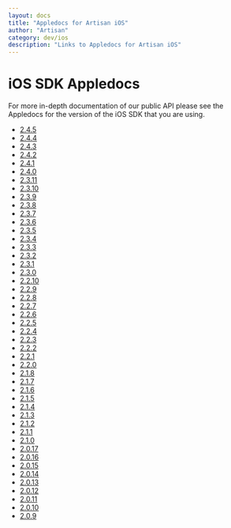 ```yaml
---
layout: docs
title: "Appledocs for Artisan iOS"
author: "Artisan"
category: dev/ios
description: "Links to Appledocs for Artisan iOS"
---
```


# iOS SDK Appledocs

For more in-depth documentation of our public API please see the Appledocs for the version of the iOS SDK that you are using.

* <a target="_blank" href="/ios/appledoc/2_4_5">2.4.5</a>
* <a target="_blank" href="/ios/appledoc/2_4_4">2.4.4</a>
* <a target="_blank" href="/ios/appledoc/2_4_3">2.4.3</a>
* <a target="_blank" href="/ios/appledoc/2_4_2">2.4.2</a>
* <a target="_blank" href="/ios/appledoc/2_4_1">2.4.1</a>
* <a target="_blank" href="/ios/appledoc/2_4_0">2.4.0</a>
* <a target="_blank" href="/ios/appledoc/2_3_11">2.3.11</a>
* <a target="_blank" href="/ios/appledoc/2_3_10">2.3.10</a>
* <a target="_blank" href="/ios/appledoc/2_3_9">2.3.9</a>
* <a target="_blank" href="/ios/appledoc/2_3_8">2.3.8</a>
* <a target="_blank" href="/ios/appledoc/2_3_7">2.3.7</a>
* <a target="_blank" href="/ios/appledoc/2_3_6">2.3.6</a>
* <a target="_blank" href="/ios/appledoc/2_3_5">2.3.5</a>
* <a target="_blank" href="/ios/appledoc/2_3_4">2.3.4</a>
* <a target="_blank" href="/ios/appledoc/2_3_3">2.3.3</a>
* <a target="_blank" href="/ios/appledoc/2_3_2">2.3.2</a>
* <a target="_blank" href="/ios/appledoc/2_3_1">2.3.1</a>
* <a target="_blank" href="/ios/appledoc/2_3_0">2.3.0</a>
* <a target="_blank" href="/ios/appledoc/2_2_10">2.2.10</a>
* <a target="_blank" href="/ios/appledoc/2_2_9">2.2.9</a>
* <a target="_blank" href="/ios/appledoc/2_2_8">2.2.8</a>
* <a target="_blank" href="/ios/appledoc/2_2_7">2.2.7</a>
* <a target="_blank" href="/ios/appledoc/2_2_6">2.2.6</a>
* <a target="_blank" href="/ios/appledoc/2_2_5">2.2.5</a>
* <a target="_blank" href="/ios/appledoc/2_2_4">2.2.4</a>
* <a target="_blank" href="/ios/appledoc/2_2_3">2.2.3</a>
* <a target="_blank" href="/ios/appledoc/2_2_2">2.2.2</a>
* <a target="_blank" href="/ios/appledoc/2_2_1">2.2.1</a>
* <a target="_blank" href="/ios/appledoc/2_2_0">2.2.0</a>
* <a target="_blank" href="/ios/appledoc/2_1_8">2.1.8</a>
* <a target="_blank" href="/ios/appledoc/2_1_7">2.1.7</a>
* <a target="_blank" href="/ios/appledoc/2_1_6">2.1.6</a>
* <a target="_blank" href="/ios/appledoc/2_1_5">2.1.5</a>
* <a target="_blank" href="/ios/appledoc/2_1_4">2.1.4</a>
* <a target="_blank" href="/ios/appledoc/2_1_3">2.1.3</a>
* <a target="_blank" href="/ios/appledoc/2_1_2">2.1.2</a>
* <a target="_blank" href="/ios/appledoc/2_1_1">2.1.1</a>
* <a target="_blank" href="/ios/appledoc/2_1_0">2.1.0</a>
* <a target="_blank" href="/ios/appledoc/2_0_17">2.0.17</a>
* <a target="_blank" href="/ios/appledoc/2_0_16">2.0.16</a>
* <a target="_blank" href="/ios/appledoc/2_0_15">2.0.15</a>
* <a target="_blank" href="/ios/appledoc/2_0_14">2.0.14</a>
* <a target="_blank" href="/ios/appledoc/2_0_13">2.0.13</a>
* <a target="_blank" href="/ios/appledoc/2_0_12">2.0.12</a>
* <a target="_blank" href="/ios/appledoc/2_0_11">2.0.11</a>
* <a target="_blank" href="/ios/appledoc/2_0_10">2.0.10</a>
* <a target="_blank" href="/ios/appledoc/2_0_9">2.0.9</a>
